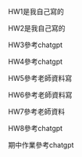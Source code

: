 HW1是我自己寫的

HW2是我自己寫的

HW3參考chatgpt

HW4參考chatgpt

HW5參考老師資料寫

HW6參考老師資料寫

HW7參考老師資料

HW8參考chatgpt

期中作業參考chatgpt
